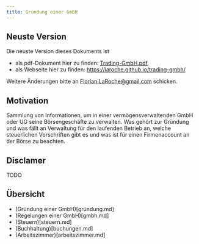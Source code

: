 ```yaml
---
title: Gründung einer GmbH
---
```



Neuste Version
--------------

Die neuste Version dieses Dokuments ist

- als pdf-Dokument hier zu finden: [Trading-GmbH.pdf](https://laroche.github.io/trading-gmbh/Trading-GmbH.pdf)
- als Webseite hier zu finden: <https://laroche.github.io/trading-gmbh/>

Weitere Änderungen bitte an <Florian.LaRoche@gmail.com> schicken.


Motivation
----------

Sammlung von Informationen, um in einer vermögensverwaltenden GmbH oder UG seine Börsengeschäfte
zu verwalten. Was gehört zur Gründung und was fällt an Verwaltung für den laufenden Betrieb an,
welche steuerlichen Vorschriften gibt es und was ist für einen Firmenaccount an der Börse
zu beachten.


Disclamer
---------

TODO


Übersicht
---------

- (Gründung einer GmbH)[gründung.md]
- (Regelungen einer GmbH)[gmbh.md]
- (Steuern)[steuern.md]
- (Buchhaltung)[buchungen.md]
- (Arbeitszimmer)[arbeitszimmer.md]

